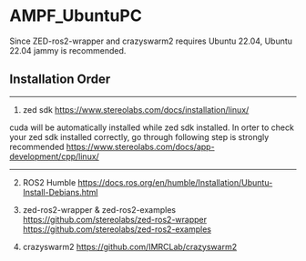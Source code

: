 # AMPF_UbuntuPC


Since ZED-ros2-wrapper and crazyswarm2 requires Ubuntu 22.04,
Ubuntu 22.04 jammy is recommended.

Installation Order
------------------
- - -
1. zed sdk
<https://www.stereolabs.com/docs/installation/linux/>

cuda will be automatically installed while zed sdk installed.
In orter to check your zed sdk installed correctly, go through following step is strongly recommended
<https://www.stereolabs.com/docs/app-development/cpp/linux/>
- - -
2. ROS2 Humble
<https://docs.ros.org/en/humble/Installation/Ubuntu-Install-Debians.html>

3. zed-ros2-wrapper & zed-ros2-examples
<https://github.com/stereolabs/zed-ros2-wrapper>
<https://github.com/stereolabs/zed-ros2-examples>
5. crazyswarm2
<https://github.com/IMRCLab/crazyswarm2>
